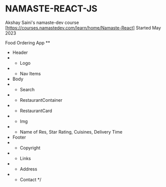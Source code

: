 # NAMASTE-REACT-JS
Akshay Saini's namaste-dev course [https://courses.namastedev.com/learn/home/Namaste-React]
Started May 2023

Food Ordering App
**
 * Header
 *  - Logo
 *  - Nav Items
 * Body
 *  - Search
 *  - RestaurantContainer
 *    - RestaurantCard
 *    - Img
 *    - Name of Res, Star Rating, Cuisines, Delivery Time
 * Footer
 *  - Copyright
 *  - Links
 *  - Address
 *  - Contact
 */

 

